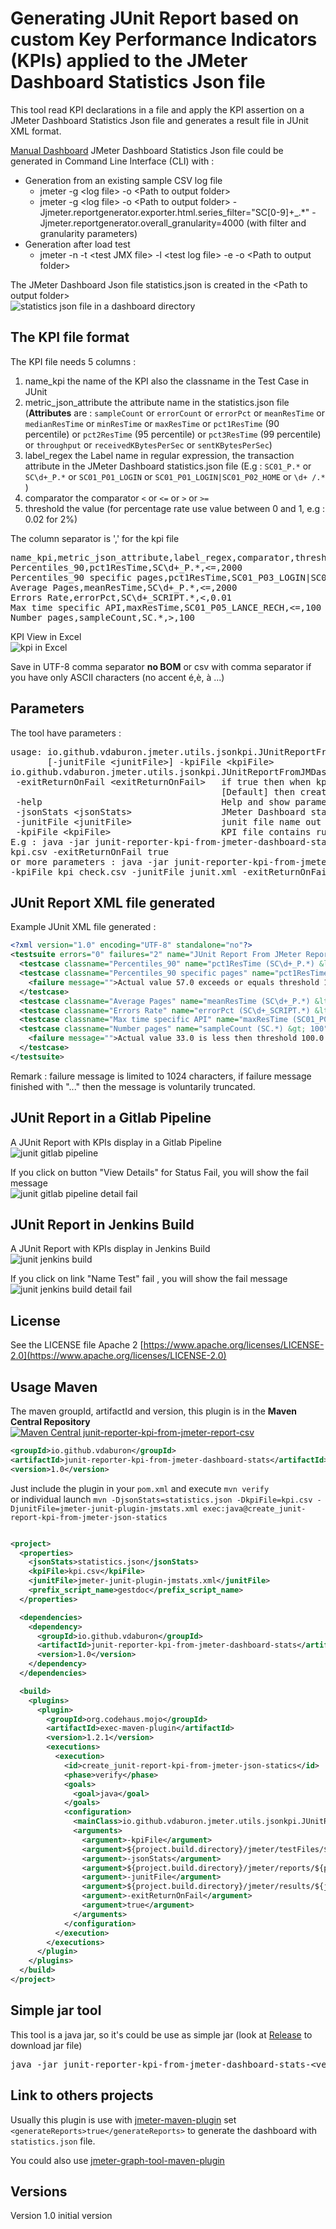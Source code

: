 # Generating JUnit Report based on custom Key Performance Indicators (KPIs) applied to the JMeter Dashboard Statistics Json file

This tool read KPI declarations in a file and apply the KPI assertion on a JMeter Dashboard Statistics Json file and generates a result file in JUnit XML format.

[Manual Dashboard](https://jmeter.apache.org/usermanual/generating-dashboard.html#report)
JMeter Dashboard Statistics Json file could be generated in Command Line Interface (CLI) with :
- Generation from an existing sample CSV log file
  - jmeter -g &lt;log file&gt; -o &lt;Path to output folder&gt;
  - jmeter -g &lt;log file&gt; -o &lt;Path to output folder&gt; -Jjmeter.reportgenerator.exporter.html.series_filter="SC[0-9]+_.*" -Jjmeter.reportgenerator.overall_granularity=4000 (with filter and granularity parameters)
- Generation after load test
  - jmeter -n -t &lt;test JMX file&gt; -l &lt;test log file&gt; -e -o &lt;Path to output folder&gt;

The JMeter Dashboard Json file statistics.json is created in the &lt;Path to output folder&gt;<br>
![statistics json file in a dashboard directory](doc/images/directory_dashboard_json_file.png)


## The KPI file format
The KPI file needs 5 columns :
1) name_kpi the name of the KPI also the classname in the Test Case in JUnit
2) metric_json_attribute the attribute name in the statistics.json file (**Attributes** are : `sampleCount` or `errorCount` or `errorPct` or `meanResTime` or `medianResTime` or `minResTime` or `maxResTime` or `pct1ResTime` (90 percentile) or `pct2ResTime` (95 percentile) or `pct3ResTime` (99 percentile) or `throughput` or `receivedKBytesPerSec` or `sentKBytesPerSec`)
3) label_regex the Label name in regular expression, the transaction attribute in the JMeter Dashboard statistics.json file (E.g : `SC01_P.*` or `SC\d+_P.*` or `SC01_P01_LOGIN` or `SC01_P01_LOGIN|SC01_P02_HOME` or `\d+ /.*` )
4) comparator the comparator `<` or `<=` or `>` or `>=`
5) threshold the value (for percentage rate use value between 0 and 1, e.g : 0.02 for 2%)

The column separator is ',' for the kpi file
<pre>
name_kpi,metric_json_attribute,label_regex,comparator,threshold
Percentiles_90,pct1ResTime,SC\d+_P.*,<=,2000
Percentiles_90 specific pages,pct1ResTime,SC01_P03_LOGIN|SC03_P03_LOGIN,<=,10
Average Pages,meanResTime,SC\d+_P.*,<=,2000
Errors Rate,errorPct,SC\d+_SCRIPT.*,<,0.01
Max time specific API,maxResTime,SC01_P05_LANCE_RECH,<=,100
Number pages,sampleCount,SC.*,>,100
</pre>

KPI View in Excel<br>
![kpi in Excel](doc/images/kpi_excel.png)

Save in UTF-8 comma separator **no BOM** or csv with comma separator if you have only ASCII characters (no accent é,è, à ...)

## Parameters 
The tool have parameters :
<pre>
usage: io.github.vdaburon.jmeter.utils.jsonkpi.JUnitReportFromJMDashboardStats [-exitReturnOnFail &lt;exitReturnOnFail&gt;] [-help] -jsonStats &lt;jsonStats&gt;
       [-junitFile &lt;junitFile&gt;] -kpiFile &lt;kpiFile&gt;
io.github.vdaburon.jmeter.utils.jsonkpi.JUnitReportFromJMDashboardStats
 -exitReturnOnFail &lt;exitReturnOnFail&gt;   if true then when kpi fail then create JUnit XML file and program return exit 1 (KO); if false
                                        [Default] then create JUnit XML File and exit 0 (OK)
 -help                                  Help and show parameters
 -jsonStats &lt;jsonStats&gt;                 JMeter Dashboard stats file (E.g : statistics.json)
 -junitFile &lt;junitFile&gt;                 junit file name out (Default : jmeter-junit-plugin-jmstats.xml)
 -kpiFile &lt;kpiFile&gt;                     KPI file contains rule to check (E.g : kpi.csv)
E.g : java -jar junit-reporter-kpi-from-jmeter-dashboard-stats-&lt;version&gt;-jar-with-dependencies.jar -jsonStats statistics.json  -kpiFile
kpi.csv -exitReturnOnFail true
or more parameters : java -jar junit-reporter-kpi-from-jmeter-dashboard-stats-&lt;version&gt;-jar-with-dependencies.jar -jsonStats statistics.json
-kpiFile kpi_check.csv -junitFile junit.xml -exitReturnOnFail true
</pre>

## JUnit Report XML file generated
Example JUnit XML file generated :
```xml
<?xml version="1.0" encoding="UTF-8" standalone="no"?>
<testsuite errors="0" failures="2" name="JUnit Report From JMeter Report Csv" skipped="0" tests="6">
  <testcase classname="Percentiles_90" name="pct1ResTime (SC\d+_P.*) &lt;= 2000"/>
  <testcase classname="Percentiles_90 specific pages" name="pct1ResTime (SC01_P03_LOGIN|SC03_P03_LOGIN) &lt;= 10">
    <failure message="">Actual value 57.0 exceeds or equals threshold 10.0 for samples matching "SC01_P03_LOGIN|SC03_P03_LOGIN"; fail label(s) "SC03_P03_LOGIN"</failure>
  </testcase>
  <testcase classname="Average Pages" name="meanResTime (SC\d+_P.*) &lt;= 2000"/>
  <testcase classname="Errors Rate" name="errorPct (SC\d+_SCRIPT.*) &lt; 0.01"/>
  <testcase classname="Max time specific API" name="maxResTime (SC01_P05_LANCE_RECH) &lt;= 100"/>
  <testcase classname="Number pages" name="sampleCount (SC.*) &gt; 100">
    <failure message="">Actual value 33.0 is less then threshold 100.0 for samples matching "SC.*"; fail label(s) "SC03_P01_ACCUEIL", "SC03_P03_LOGIN", "SC03_P04_LIEN_STATS", "SC03_P02_DMD_FORM_LOGIN", "SC03_P05_LIEN_RETOUR_MENU", "SC03_SCRIPT_STATS", "SC03_P06_LOGOUT"</failure>
  </testcase>
</testsuite>
```
Remark : failure message is limited to 1024 characters, if failure message finished with "..." then the message is voluntarily truncated.

## JUnit Report in a Gitlab Pipeline
A JUnit Report with KPIs display in a Gitlab Pipeline<br>
![junit gitlab pipeline](doc/images/junit_report_in_gitlab_pipeline.png)

If you click on button "View Details" for Status Fail, you will show the fail message<br>
![junit gitlab pipeline detail fail](doc/images/junit_report_in_gitlab_pipeline_detail_fail.png)

## JUnit Report in Jenkins Build
A JUnit Report with KPIs display in Jenkins Build<br>
![junit jenkins build](doc/images/junit_report_jenkins.png)

If you click on link "Name Test" fail , you will show the fail message<br>
![junit jenkins build detail fail](doc/images/junit_report_jenkins_detail_fail.png)

## License
See the LICENSE file Apache 2 [https://www.apache.org/licenses/LICENSE-2.0](https://www.apache.org/licenses/LICENSE-2.0)

## Usage Maven
The maven groupId, artifactId and version, this plugin is in the **Maven Central Repository** [![Maven Central junit-reporter-kpi-from-jmeter-report-csv](https://maven-badges.herokuapp.com/maven-central/io.github.vdaburon/junit-reporter-kpi-from-jmeter-dashboard-stats/badge.svg)](https://maven-badges.herokuapp.com/maven-central/io.github.vdaburon/junit-reporter-kpi-from-jmeter-dashboard-stats)

```xml
<groupId>io.github.vdaburon</groupId>
<artifactId>junit-reporter-kpi-from-jmeter-dashboard-stats</artifactId>
<version>1.0</version>
```
Just include the plugin in your `pom.xml` and execute `mvn verify` <br>
or individual launch `mvn -DjsonStats=statistics.json -DkpiFile=kpi.csv -DjunitFile=jmeter-junit-plugin-jmstats.xml exec:java@create_junit-report-kpi-from-jmeter-json-statics`

```xml

<project>
  <properties>
    <jsonStats>statistics.json</jsonStats>
    <kpiFile>kpi.csv</kpiFile>
    <junitFile>jmeter-junit-plugin-jmstats.xml</junitFile>
    <prefix_script_name>gestdoc</prefix_script_name>
  </properties>

  <dependencies>
    <dependency>
      <groupId>io.github.vdaburon</groupId>
      <artifactId>junit-reporter-kpi-from-jmeter-dashboard-stats</artifactId>
      <version>1.0</version>
    </dependency>
  </dependencies>

  <build>
    <plugins>
      <plugin>
        <groupId>org.codehaus.mojo</groupId>
        <artifactId>exec-maven-plugin</artifactId>
        <version>1.2.1</version>
        <executions>
          <execution>
            <id>create_junit-report-kpi-from-jmeter-json-statics</id>
            <phase>verify</phase>
            <goals>
              <goal>java</goal>
            </goals>
            <configuration>
              <mainClass>io.github.vdaburon.jmeter.utils.jsonkpi.JUnitReportFromJMDashboardStats</mainClass>
              <arguments>
                <argument>-kpiFile</argument>
                <argument>${project.build.directory}/jmeter/testFiles/${kpiFile}</argument>
                <argument>-jsonStats</argument>
                <argument>${project.build.directory}/jmeter/reports/${prefix_script_name}/${jsonStats}</argument>
                <argument>-junitFile</argument>
                <argument>${project.build.directory}/jmeter/results/${junitFile}</argument>
                <argument>-exitReturnOnFail</argument>
                <argument>true</argument>
              </arguments>
            </configuration>
          </execution>
        </executions>
      </plugin>
    </plugins>
  </build>
</project>
```

## Simple jar tool
This tool is a java jar, so it's could be use as simple jar (look at [Release](https://github.com/vdaburon/JUnitReportKpiJMeterDashboardStats/releases) to download jar file)
<pre>
java -jar junit-reporter-kpi-from-jmeter-dashboard-stats-&lt;version&gt;-jar-with-dependencies.jar -jsonStats statistics.json -kpiFile kpi.csv -junitFile junit-report.xml -exitReturnOnFail true
</pre>

## Link to others projects 
Usually this plugin is use with [jmeter-maven-plugin](https://github.com/jmeter-maven-plugin/jmeter-maven-plugin) set `<generateReports>true</generateReports>` to generate the dashboard with `statistics.json` file.<br>

You could also use [jmeter-graph-tool-maven-plugin](https://github.com/vdaburon/jmeter-graph-tool-maven-plugin)

## Versions
Version 1.0 initial version

